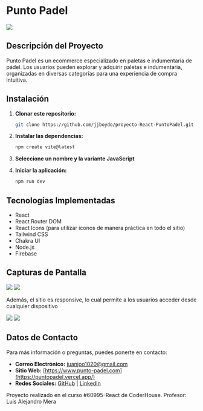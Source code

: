 # Punto Padel

![](/padel-app/public/img/logo-no-background.png)

## Descripción del Proyecto

Punto Padel es un ecommerce especializado en paletas e indumentaria de pádel. Los usuarios pueden explorar y adquirir paletas e indumentaria, organizadas en diversas categorías para una experiencia de compra intuitiva.

## Instalación

1. **Clonar este repositorio:**

   ```bash
   git clone https://github.com/jjboydo/proyecto-React-PuntoPadel.git

2. **Instalar las dependencias:**

   ```bash
   npm create vite@latest
   ```

3. **Seleccione un nombre y la variante JavaScript**


4. **Iniciar la aplicación:**

   ```bash
   npm run dev
   ```

## Tecnologías Implementadas

- React
- React Router DOM
- React Icons (para utilizar iconos de manera práctica en todo el sitio)
- Tailwind CSS
- Chakra UI
- Node.js
- Firebase

## Capturas de Pantalla

![](/padel-app/public/img/Captura1.png)
![](/padel-app/public/img/Captura2.png)

Además, el sitio es responsive, lo cual permite a los usuarios acceder desde cualquier dispositivo

![](/padel-app/public/img/Captura4.png)
![](/padel-app/public/img/Captura3.png)

## Datos de Contacto

Para más información o preguntas, puedes ponerte en contacto:

- **Correo Electrónico:** [juanjoo1020@gmail.com](mailto:juanjoo1020@gmail.com)
- **Sitio Web:** [https://www.punto-padel.com](https://puntopadel.vercel.app/)
- **Redes Sociales:** [GitHub](https://github.com/jjboydo) | [LinkedIn](https://www.linkedin.com/in/juan-jos%C3%A9-boydo-a8a55024a/)

Proyecto realizado en el curso #60995-React de CoderHouse.
Profesor: Luis Alejandro Mera